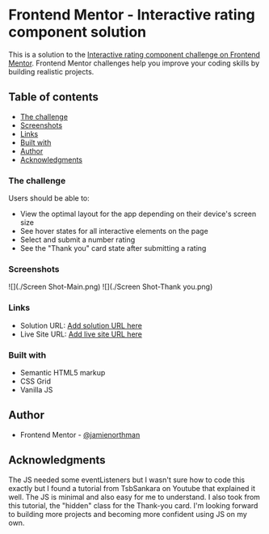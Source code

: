 # Frontend Mentor - Interactive rating component solution

This is a solution to the [Interactive rating component challenge on Frontend Mentor](https://www.frontendmentor.io/challenges/interactive-rating-component-koxpeBUmI). Frontend Mentor challenges help you improve your coding skills by building realistic projects. 

## Table of contents

  - [The challenge](#the-challenge)
  - [Screenshots](#screenshot)
  - [Links](#links)
  - [Built with](#built-with)
- [Author](#author)
- [Acknowledgments](#acknowledgments)

### The challenge

Users should be able to:

- View the optimal layout for the app depending on their device's screen size
- See hover states for all interactive elements on the page
- Select and submit a number rating
- See the "Thank you" card state after submitting a rating

### Screenshots

![](./Screen Shot-Main.png)
![](./Screen Shot-Thank you.png)

### Links

- Solution URL: [Add solution URL here](https://your-solution-url.com)
- Live Site URL: [Add live site URL here](https://your-live-site-url.com)

### Built with

- Semantic HTML5 markup
- CSS Grid
- Vanilla JS

## Author

- Frontend Mentor - [@jamienorthman](https://www.frontendmentor.io/profile/jamienorthman)

## Acknowledgments

The JS needed some eventListeners but I wasn't sure how to code this exactly but I found a tutorial from TsbSankara on Youtube that explained it well. The JS is minimal and also easy for me to understand. I also took from this tutorial, the "hidden" class for the Thank-you card. I'm looking forward to building more projects and becoming more confident using JS on my own.